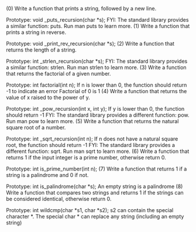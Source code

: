 (0) Write a function that prints a string, followed by a new line.

Prototype: void _puts_recursion(char *s);
FYI: The standard library provides a similar function: puts. Run man puts to learn more.
(1) Write a function that prints a string in reverse.

Prototype: void _print_rev_recursion(char *s);
(2) Write a function that returns the length of a string.

Prototype: int _strlen_recursion(char *s);
FYI: The standard library provides a similar function: strlen. Run man strlen to learn more.
(3) Write a function that returns the factorial of a given number.

Prototype: int factorial(int n);
If n is lower than 0, the function should return -1 to indicate an error
Factorial of 0 is 1
(4) Write a function that returns the value of x raised to the power of y.

Prototype: int _pow_recursion(int x, int y);
If y is lower than 0, the function should return -1
FYI: The standard library provides a different function: pow. Run man pow to learn more.
(5) Write a function that returns the natural square root of a number.

Prototype: int _sqrt_recursion(int n);
If n does not have a natural square root, the function should return -1
FYI: The standard library provides a different function: sqrt. Run man sqrt to learn more.
(6) Write a function that returns 1 if the input integer is a prime number, otherwise return 0.

Prototype: int is_prime_number(int n);
(7) Write a function that returns 1 if a string is a palindrome and 0 if not.

Prototype: int is_palindrome(char *s);
An empty string is a palindrome
(8) Write a function that compares two strings and returns 1 if the strings can be considered identical, otherwise return 0.

Prototype: int wildcmp(char *s1, char *s2);
s2 can contain the special character *.
The special char * can replace any string (including an empty string)
